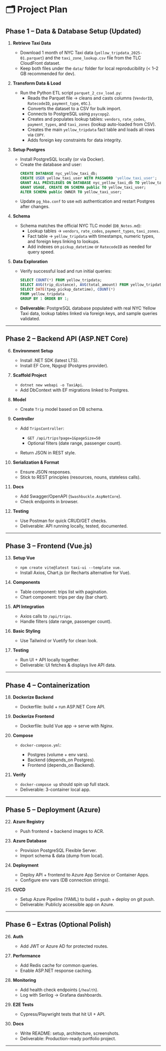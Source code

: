 
# 🗂 Project Plan

## **Phase 1 – Data & Database Setup (Updated)**

1. **Retrieve Taxi Data**
   * Download 1 month of NYC Taxi data (`yellow_tripdata_2025-01.parquet`) and the `taxi_zone_lookup.csv` file from the TLC CloudFront dataset.  
   * Keep both files under the `data/` folder for local reproducibility (< 1–2 GB recommended for dev).

2. **Transform Data & Load**
   * Run the Python ETL script `parquet_2_csv_load.py`:
     * Reads the Parquet file → cleans and casts columns (`VendorID`, `RatecodeID`, `payment_type`, etc.).
     * Converts the dataset to a CSV for bulk import.
     * Connects to PostgreSQL using `psycopg2`.
     * Creates and populates lookup tables: `vendors`, `rate_codes`, `payment_types`, and `taxi_zones` (lookup auto-loaded from CSV).
     * Creates the main `yellow_tripdata` fact table and loads all rows via `COPY`.
     * Adds foreign key constraints for data integrity.

3. **Setup Postgres**
   * Install PostgreSQL locally (or via Docker).  
   * Create the database and user:
     ```sql
     CREATE DATABASE nyc_yellow_taxi_db;
     CREATE USER yellow_taxi_user WITH PASSWORD 'yellow_taxi_user';
     GRANT ALL PRIVILEGES ON DATABASE nyc_yellow_taxi_db TO yellow_taxi_user;
     GRANT USAGE, CREATE ON SCHEMA public TO yellow_taxi_user;
     ALTER SCHEMA public OWNER TO yellow_taxi_user;
     ```
   * Update `pg_hba.conf` to use `md5` authentication and restart Postgres after changes.

4. **Schema**
   * Schema matches the official NYC TLC model (`DB_Notes.md`):  
     * Lookup tables → `vendors`, `rate_codes`, `payment_types`, `taxi_zones`.  
     * Fact table → `yellow_tripdata` with timestamps, numeric types, and foreign keys linking to lookups.  
     * Add indexes on `pickup_datetime` or `RatecodeID` as needed for query speed.

5. **Data Exploration**
   * Verify successful load and run initial queries:
     ```sql
     SELECT COUNT(*) FROM yellow_tripdata;
     SELECT AVG(trip_distance), AVG(total_amount) FROM yellow_tripdata;
     SELECT DATE(tpep_pickup_datetime), COUNT(*) 
     FROM yellow_tripdata 
     GROUP BY 1 ORDER BY 1;
     ```
   * **Deliverable:** PostgreSQL database populated with real NYC Yellow Taxi data, lookup tables linked via foreign keys, and sample queries validated.


---

## **Phase 2 – Backend API (ASP.NET Core)**

6. **Environment Setup**

   * Install .NET SDK (latest LTS).
   * Install EF Core, Npgsql (Postgres provider).
7. **Scaffold Project**

   * `dotnet new webapi -o TaxiApi`.
   * Add DbContext with EF migrations linked to Postgres.
8. **Model**

   * Create `Trip` model based on DB schema.
9. **Controller**

   * Add `TripsController`:

     * `GET /api/trips?page=1&pageSize=50`
     * Optional filters (date range, passenger count).
   * Return JSON in REST style.
10. **Serialization & Format**

    * Ensure JSON responses.
    * Stick to REST principles (resources, nouns, stateless calls).
11. **Docs**

    * Add Swagger/OpenAPI (`Swashbuckle.AspNetCore`).
    * Check endpoints in browser.
12. **Testing**

    * Use Postman for quick CRUD/GET checks.
    * Deliverable: API running locally, tested, documented.

---

## **Phase 3 – Frontend (Vue.js)**

13. **Setup Vue**

    * `npm create vite@latest taxi-ui --template vue`.
    * Install Axios, Chart.js (or Recharts alternative for Vue).
14. **Components**

    * Table component: trips list with pagination.
    * Chart component: trips per day (bar chart).
15. **API Integration**

    * Axios calls to `/api/trips`.
    * Handle filters (date range, passenger count).
16. **Basic Styling**

    * Use Tailwind or Vuetify for clean look.
17. **Testing**

    * Run UI + API locally together.
    * Deliverable: UI fetches & displays live API data.

---

## **Phase 4 – Containerization**

18. **Dockerize Backend**

    * Dockerfile: build + run ASP.NET Core API.
19. **Dockerize Frontend**

    * Dockerfile: build Vue app → serve with Nginx.
20. **Compose**

    * `docker-compose.yml`:

      * Postgres (volume + env vars).
      * Backend (depends_on Postgres).
      * Frontend (depends_on Backend).
21. **Verify**

    * `docker-compose up` should spin up full stack.
    * Deliverable: 3-container local app.

---

## **Phase 5 – Deployment (Azure)**

22. **Azure Registry**

    * Push frontend + backend images to ACR.
23. **Azure Database**

    * Provision PostgreSQL Flexible Server.
    * Import schema & data (dump from local).
24. **Deployment**

    * Deploy API + frontend to Azure App Service or Container Apps.
    * Configure env vars (DB connection strings).
25. **CI/CD**

    * Setup Azure Pipeline (YAML) to build + push + deploy on git push.
    * Deliverable: Publicly accessible app on Azure.

---

## **Phase 6 – Extras (Optional Polish)**

26. **Auth**

    * Add JWT or Azure AD for protected routes.
27. **Performance**

    * Add Redis cache for common queries.
    * Enable ASP.NET response caching.
28. **Monitoring**

    * Add health check endpoints (`/health`).
    * Log with Serilog → Grafana dashboards.
29. **E2E Tests**

    * Cypress/Playwright tests that hit UI + API.
30. **Docs**

    * Write README: setup, architecture, screenshots.
    * Deliverable: Production-ready portfolio project.

---

